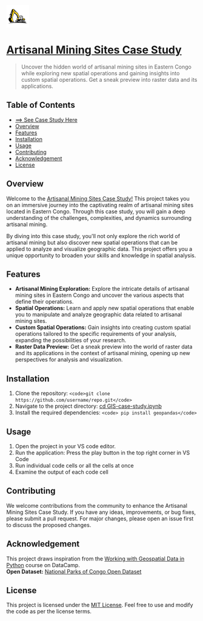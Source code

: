 <!-- # Mining_sites-GIS-CaseStudy -->
![alt text](logo2.png "Title") 
# [Artisanal Mining Sites Case Study](GIS-case-study.ipynb)

> Uncover the hidden world of artisanal mining sites in Eastern Congo while exploring new spatial operations and gaining insights into custom spatial operations. Get a sneak preview into raster data and its applications.

## Table of Contents

- [==> See Case Study Here](GIS-case-study.ipynb)
- [Overview](#overview)
- [Features](#features)
- [Installation](#installation)
- [Usage](#usage)
- [Contributing](#contributing)
- [Acknowledgement](#acknowledgement)
- [License](#license)

## Overview

Welcome to the [Artisanal Mining Sites Case Study!](GIS-case-study.ipynb) This project takes you on an immersive journey into the captivating realm of artisanal mining sites located in Eastern Congo. Through this case study, you will gain a deep understanding of the challenges, complexities, and dynamics surrounding artisanal mining.

By diving into this case study, you'll not only explore the rich world of artisanal mining but also discover new spatial operations that can be applied to analyze and visualize geographic data. This project offers you a unique opportunity to broaden your skills and knowledge in spatial analysis. 

## Features

- **Artisanal Mining Exploration:** Explore the intricate details of artisanal mining sites in Eastern Congo and uncover the various aspects that define their operations.
- **Spatial Operations:** Learn and apply new spatial operations that enable you to manipulate and analyze geographic data related to artisanal mining sites.
- **Custom Spatial Operations:** Gain insights into creating custom spatial operations tailored to the specific requirements of your analysis, expanding the possibilities of your research.
- **Raster Data Preview:** Get a sneak preview into the world of raster data and its applications in the context of artisanal mining, opening up new perspectives for analysis and visualization.

## Installation

1. Clone the repository: `<code>git clone https://github.com/username/repo.git</code>`
2. Navigate to the project directory: [cd GIS-case-study.ipynb](GIS-case-study.ipynb)
3. Install the required dependencies: `<code> pip install geopandas</code>`

## Usage

1. Open the project in your VS code editor.
2. Run the application: Press the play button in the top right corner in VS Code
3. Run individual code cells or all the cells at once
4. Examine the output of each code cell

## Contributing

We welcome contributions from the community to enhance the Artisanal Mining Sites Case Study. If you have any ideas, improvements, or bug fixes, please submit a pull request. For major changes, please open an issue first to discuss the proposed changes.

## Acknowledgement
This project draws inspiration from the [Working with Geospatial Data in Python](https://campus.datacamp.com/courses/working-with-geospatial-data-in-python/introduction-to-geospatial-vector-data?ex=1) course on DataCamp. <br>
**Open Dataset:**
[National Parks of Congo Open Dataset](https://open.africa/dataset/democratic-republic-of-the-congo-protected-areas-2016/resource/be9ce095-3844-4dca-9272-ef4d9b5dc70e?inner_span=True)

## License

This project is licensed under the [MIT License](LICENSE). Feel free to use and modify the code as per the license terms.

